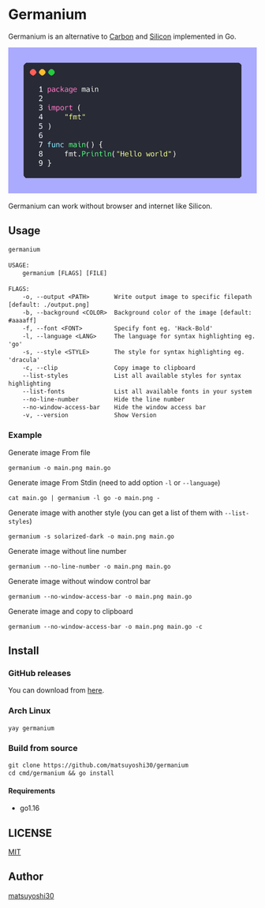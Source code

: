 # Germanium

Germanium is an alternative to [Carbon](https://github.com/carbon-app/carbon) and [Silicon](https://github.com/Aloxaf/silicon) implemented in Go.

![screenshot](assets/img/sample.png)

Germanium can work without browser and internet like Silicon.


## Usage

```
germanium

USAGE:
    germanium [FLAGS] [FILE]

FLAGS:
    -o, --output <PATH>       Write output image to specific filepath [default: ./output.png]
    -b, --background <COLOR>  Background color of the image [default: #aaaaff]
    -f, --font <FONT>         Specify font eg. 'Hack-Bold'
    -l, --language <LANG>     The language for syntax highlighting eg. 'go'
    -s, --style <STYLE>       The style for syntax highlighting eg. 'dracula'
    -c, --clip                Copy image to clipboard
    --list-styles             List all available styles for syntax highlighting
    --list-fonts              List all available fonts in your system
    --no-line-number          Hide the line number
    --no-window-access-bar    Hide the window access bar
    -v, --version             Show Version
```

### Example

Generate image From file

```
germanium -o main.png main.go
```

Generate image From Stdin (need to add option `-l` or `--language`)

```
cat main.go | germanium -l go -o main.png -
```

Generate image with another style (you can get a list of them with `--list-styles`)

```
germanium -s solarized-dark -o main.png main.go
```

Generate image without line number

```
germanium --no-line-number -o main.png main.go
```

Generate image without window control bar

```
germanium --no-window-access-bar -o main.png main.go
```

Generate image and copy to clipboard

```
germanium --no-window-access-bar -o main.png main.go -c
```

## Install

### GitHub releases

You can download from [here](https://github.com/matsuyoshi30/germanium/releases).

### Arch Linux

```
yay germanium
```

### Build from source

```
git clone https://github.com/matsuyoshi30/germanium
cd cmd/germanium && go install
```

#### Requirements

- go1.16


## LICENSE

[MIT](./LICENSE)


## Author

[matsuyoshi30](https://twitter.com/matsuyoshi30)
